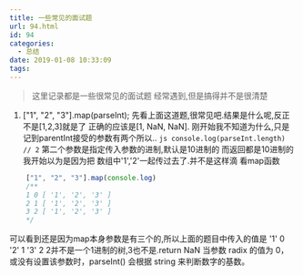 ```yaml
---
title: 一些常见的面试题
url: 94.html
id: 94
categories:
  - 总结
date: 2019-01-08 10:33:09
tags:
---
```


> 这里记录都是一些很常见的面试题 经常遇到,但是搞得并不是很清楚

1.  \["1", "2", "3"\].map(parseInt); 先看上面这道题,很常见吧.结果是什么呢,反正不是\[1,2,3\]就是了 正确的应该是\[1, NaN, NaN\]. 刚开始我不知道为什么,只是记到parentInt接受的参数有两个所以.. `js console.log(parseInt.length) // 2` 第二个参数是指定传入参数的进制,默认是10进制的 而返回都是10进制的 我开始以为是因为把 数组中'1','2'一起传过去了.并不是这样滴 看map函数
```js
    ["1", "2", "3"].map(console.log)
    /**
    1 0 [ '1', '2', '3' ]
    2 1 [ '1', '2', '3' ]
    3 2 [ '1', '2', '3' ]
    */
```    

可以看到还是因为map本身参数是有三个的,所以上面的题目中传入的值是 '1' 0 '2' 1 '3' 2 2并不是一个1进制的树,3也不是.return NaN 当参数 radix 的值为 0，或没有设置该参数时，parseInt() 会根据 string 来判断数字的基数。